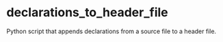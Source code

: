# declarations_to_header_file
Python script that appends declarations from a source file to a header file.
